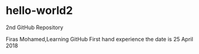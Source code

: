 # hello-world2
2nd GitHub Repository

Firas Mohamed,Learning GitHub
First hand experience
the date is 25 April 2018
